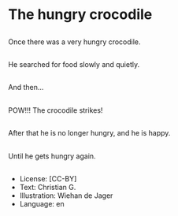 # The hungry crocodile

##
Once there was a very
hungry crocodile.

##
He searched for food
slowly and quietly.

##
And then...

##
POW!!!
The crocodile strikes!

##
After that he is no
longer hungry, and he
is happy.

##
Until he gets hungry
again.

##
* License: [CC-BY]
* Text: Christian G.
* Illustration: Wiehan de Jager
* Language: en
